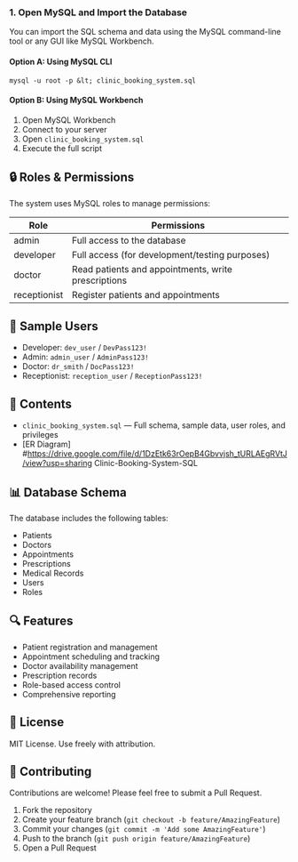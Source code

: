 

### 1. Open MySQL and Import the Database

You can import the SQL schema and data using the MySQL command-line tool or any GUI like MySQL Workbench.

#### Option A: Using MySQL CLI

```shellscript
mysql -u root -p &lt; clinic_booking_system.sql
```

#### Option B: Using MySQL Workbench

1. Open MySQL Workbench
2. Connect to your server
3. Open `clinic_booking_system.sql`
4. Execute the full script


## 🔒 Roles & Permissions

The system uses MySQL roles to manage permissions:

| Role | Permissions
|-----|-----
| admin | Full access to the database
| developer | Full access (for development/testing purposes)
| doctor | Read patients and appointments, write prescriptions
| receptionist | Register patients and appointments


## 👥 Sample Users

- Developer: `dev_user` / `DevPass123!`
- Admin: `admin_user` / `AdminPass123!`
- Doctor: `dr_smith` / `DocPass123!`
- Receptionist: `reception_user` / `ReceptionPass123!`


## 📁 Contents

- `clinic_booking_system.sql` — Full schema, sample data, user roles, and privileges
- [ER Diagram]
#https://drive.google.com/file/d/1DzEtk63rOepB4Gbvvjsh_tURLAEgRVtJ/view?usp=sharing Clinic-Booking-System-SQL

## 📊 Database Schema

The database includes the following tables:

- Patients
- Doctors
- Appointments
- Prescriptions
- Medical Records
- Users
- Roles


## 🔍 Features

- Patient registration and management
- Appointment scheduling and tracking
- Doctor availability management
- Prescription records
- Role-based access control
- Comprehensive reporting


## 📝 License

MIT License. Use freely with attribution.

## 🤝 Contributing

Contributions are welcome! Please feel free to submit a Pull Request.

1. Fork the repository
2. Create your feature branch (`git checkout -b feature/AmazingFeature`)
3. Commit your changes (`git commit -m 'Add some AmazingFeature'`)
4. Push to the branch (`git push origin feature/AmazingFeature`)
5. Open a Pull Request




































